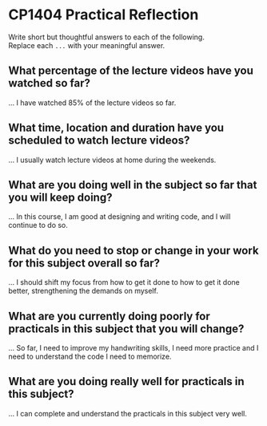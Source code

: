 # CP1404 Practical Reflection

Write short but thoughtful answers to each of the following.  
Replace each `...` with your meaningful answer.

## What percentage of the lecture videos have you watched so far?

... I have watched 85% of the lecture videos so far.

## What time, location and duration have you scheduled to watch lecture videos?

... I usually watch lecture videos at home during the weekends.

## What are you doing well in the subject so far that you will keep doing?

... In this course, I am good at designing and writing code, and I will continue to do so.

## What do you need to stop or change in your work for this subject overall so far?

... I should shift my focus from how to get it done to how to get it done better, strengthening the demands on myself.

## What are you currently doing poorly for practicals in this subject that you will change?

... So far, I need to improve my handwriting skills, I need more practice and I need to understand the code I need to memorize.

## What are you doing really well for practicals in this subject?

... I can complete and understand the practicals in this subject very well.
